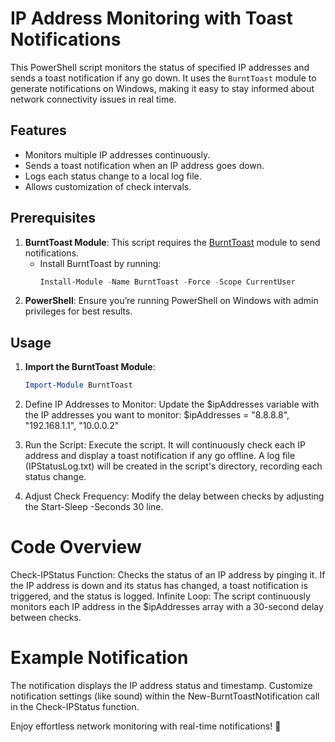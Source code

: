 # IP Address Monitoring with Toast Notifications

This PowerShell script monitors the status of specified IP addresses and sends a toast notification if any go down. It uses the `BurntToast` module to generate notifications on Windows, making it easy to stay informed about network connectivity issues in real time.

## Features
- Monitors multiple IP addresses continuously.
- Sends a toast notification when an IP address goes down.
- Logs each status change to a local log file.
- Allows customization of check intervals.

## Prerequisites
1. **BurntToast Module**: This script requires the [BurntToast](https://github.com/Windos/BurntToast) module to send notifications.
   - Install BurntToast by running:
     ```powershell
     Install-Module -Name BurntToast -Force -Scope CurrentUser
     ```
2. **PowerShell**: Ensure you’re running PowerShell on Windows with admin privileges for best results.

## Usage

1. **Import the BurntToast Module**:
   ```powershell
   Import-Module BurntToast
2. Define IP Addresses to Monitor: Update the $ipAddresses variable with the IP addresses you want to monitor:
   $ipAddresses = "8.8.8.8", "192.168.1.1", "10.0.0.2"

3. Run the Script: Execute the script. It will continuously check each IP address and display a toast notification if any go offline. 
   A log file (IPStatusLog.txt) will be created in the script's directory, recording each status change.
4. Adjust Check Frequency: Modify the delay between checks by adjusting the Start-Sleep -Seconds 30 line.

# Code Overview
  Check-IPStatus Function: Checks the status of an IP address by pinging it. If the IP address is down and its status has changed, a toast notification is triggered, and the status is logged.
  Infinite Loop: The script continuously monitors each IP address in the $ipAddresses array with a 30-second delay between checks.
# Example Notification
  The notification displays the IP address status and timestamp. Customize notification settings (like sound) within the New-BurntToastNotification call in the Check-IPStatus function.

Enjoy effortless network monitoring with real-time notifications! 🎉
